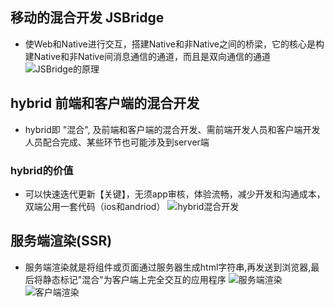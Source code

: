 ## 移动的混合开发 JSBridge
- 使Web和Native进行交互，搭建Native和非Native之间的桥梁，它的核心是构建Native和非Native间消息通信的通道，而且是双向通信的通道
![JSBridge的原理](https://juejin.im/post/5abca877f265da238155b6bc#heading-7)

## hybrid 前端和客户端的混合开发
- hybrid即 "混合", 及前端和客户端的混合开发、需前端开发人员和客户端开发人员配合完成、某些环节也可能涉及到server端
### hybrid的价值
- 可以快速迭代更新【关键】，无须app审核，体验流畅，减少开发和沟通成本，双端公用一套代码（ios和andriod）
![hybrid混合开发](https://www.e-learn.cn/content/javascript/422462)

## 服务端渲染(SSR)
- 服务端渲染就是将组件或页面通过服务器生成html字符串,再发送到浏览器,最后将静态标记"混合"为客户端上完全交互的应用程序
![服务端渲染](/服务端渲染.jpeg)
![客户端渲染](/客户端渲染.jpeg)